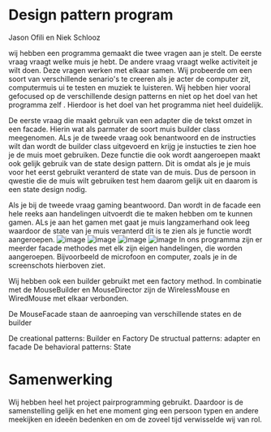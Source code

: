 # Design pattern program

Jason Ofili en Niek Schlooz

wij hebben een programma gemaakt die twee vragen aan je stelt. De eerste vraag vraagt welke muis je hebt. De andere vraag vraagt welke activiteit je wilt doen. Deze vragen werken met elkaar samen. Wij probeerde om een soort van verschillende senario's te creeren als je acter de computer zit, computermuis ui te testen en muziek te luisteren. Wij hebben hier vooral gefocused op de verschillende design patterns en niet op het doel van het programma zelf . Hierdoor is het doel van het programma niet heel duidelijk.
 
De eerste vraag die maakt gebruik van een adapter die de tekst omzet in een facade. Hierin wat als parmater de soort muis builder class meegenomen. ALs je de tweede vraag ook benantwoord en de instructies wilt dan wordt de builder class uitgevoerd en krijg je instucties te zien hoe je de muis moet gebruiken. Deze functie die ook wordt aangeroepen maakt ook gelijk gebruik van de state design pattern. Dit is omdat als je je muis voor het eerst gebruikt veranterd de state van de muis. Dus de persoon in qwestie die de muis wilt gebruiken test hem daarom gelijk uit en daarom  is een state design nodig. 

Als je bij de tweede vraag gaming beantwoord. Dan wordt in de facade een hele reeks aan handelingen uitvoerdt die te maken hebben om te kunnen gamen. ALs je aan het gamen met gaat je muis langzamerhand ook leeg waardoor de state van je muis veranterd dit is te zien als je functie wordt aangeroepen.
![image](https://user-images.githubusercontent.com/90184159/213722614-953ca748-f544-4a4b-ba22-181b0c0dd77d.png)
![image](https://user-images.githubusercontent.com/90184159/213722751-965a7b0b-8b89-4bca-803e-f13fa2c145be.png)
![image](https://user-images.githubusercontent.com/90184159/213722962-d0c95a46-6566-4715-bf02-c7393e35ba2b.png)
![image](https://user-images.githubusercontent.com/90184159/213723121-d7ff8e19-e4e3-4ac1-91df-9122caad8d98.png)
In ons programma zijn er meerder facade methodes met elk zijn eigen handelingen, die worden aangeroepen. Bijvoorbeeld de microfoon en computer, zoals je in de screenschots hierboven ziet.

Wij hebben ook een builder gebruikt met een factory method. In combinatie met de MouseBuilder en MouseDirector zijn de WirelessMouse en WiredMouse met elkaar verbonden.

De MouseFacade staan de aanroeping van verschillende states en de builder

De creational patterns: Builder en Factory
De structual patterns: adapter en facade
De behavioral patterns: State

# Samenwerking
Wij hebben heel het project pairprogramming gebruikt. Daardoor is de samenstelling gelijk en het ene moment ging een persoon typen en andere meekijken en ideeën bedenken en om de zoveel tijd verwisselde wij van rol.
